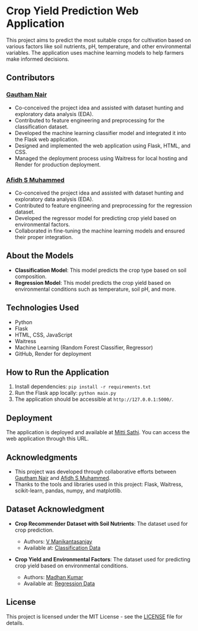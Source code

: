 
# Crop Yield Prediction Web Application

This project aims to predict the most suitable crops for cultivation based on various factors like soil nutrients, pH, temperature, and other environmental variables. The application uses machine learning models to help farmers make informed decisions.

## Contributors

### [Gautham Nair](https://github.com/Gauthamnair-Ronin)
- Co-conceived the project idea and assisted with dataset hunting and exploratory data analysis (EDA).
- Contributed to feature engineering and preprocessing for the classification dataset.
- Developed the machine learning classifier model and integrated it into the Flask web application.
- Designed and implemented the web application using Flask, HTML, and CSS.
- Managed the deployment process using Waitress for local hosting and Render for production deployment.

### [Afidh S Muhammed](https://github.com/Afii650)
- Co-conceived the project idea and assisted with dataset hunting and exploratory data analysis (EDA).
- Contributed to feature engineering and preprocessing for the regression dataset.
- Developed the regressor model for predicting crop yield based on environmental factors.
- Collaborated in fine-tuning the machine learning models and ensured their proper integration.

## About the Models

- **Classification Model**: This model predicts the crop type based on soil composition.
- **Regression Model**: This model predicts the crop yield based on environmental conditions such as temperature, soil pH, and more.

## Technologies Used
- Python
- Flask
- HTML, CSS, JavaScript
- Waitress
- Machine Learning (Random Forest Classifier, Regressor)
- GitHub, Render for deployment

## How to Run the Application
1. Install dependencies: `pip install -r requirements.txt`
2. Run the Flask app locally: `python main.py`
3. The application should be accessible at `http://127.0.0.1:5000/`.

## Deployment
The application is deployed and available at [Mitti Sathi](https://mitti-sathi.onrender.com). You can access the web application through this URL.


## Acknowledgments
- This project was developed through collaborative efforts between [Gautham Nair](https://github.com/Gauthamnair-Rnonin) and [Afidh S Muhammed](https://github.com/Afii650).
- Thanks to the tools and libraries used in this project: Flask, Waitress, scikit-learn, pandas, numpy, and matplotlib.

## Dataset Acknowledgment

- **Crop Recommender Dataset with Soil Nutrients**: The dataset used for crop prediction.
  - Authors: [V Manikantasanjay](https://www.kaggle.com/manikantasanjayv)
  - Available at: [Classification Data](https://www.kaggle.com/datasets/manikantasanjayv/crop-recommender-dataset-with-soil-nutrients)

- **Crop Yield and Environmental Factors**: The dataset used for predicting crop yield based on environmental conditions.
  - Authors: [Madhan Kumar](https://www.kaggle.com/madhankumar789)
  - Available at: [Regression Data](https://www.kaggle.com/datasets/madhankumar789/crop-yield-and-environmental-factors-2014-2023)

## License

This project is licensed under the MIT License - see the [LICENSE](https://github.com/Gauthamnair-Ronin/Mitti_Sathi/blob/master/LICENSE) file for details.

